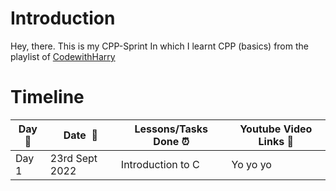 # Introduction
Hey, there. This is my CPP-Sprint In which I learnt CPP (basics) from the playlist of [CodewithHarry](https://youtube.com/playlist?list=PLu0W_9lII9agpFUAlPFe_VNSlXW5uE0YL)

# Timeline

|**Day:pushpin:**|**Date &nbsp;:calendar:**|**Lessons/Tasks Done :alarm_clock:**| **Youtube Video Links :link:**|
|------|-----------------|--------------------|---------------------|
|Day 1|23rd Sept 2022| Introduction to C | Yo yo yo